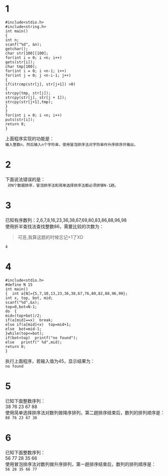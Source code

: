 # 1
```
#include<stdio.h>
#include<string.h>
int main()
{
int n;
scanf("%d", &n);
getchar();
char str[100][100];
for(int i = 0; i <n; i++)
gets(str[i]);
char tmp[100];
for(int i = 0; i <n-1; i++)
for(int j = 0; j <n-i-1; j++)
{
if(strcmp(str[j], str[j+1]) >0)
{
strcpy(tmp, str[j]);
strcpy(str[j], str[j + 1]);
strcpy(str[j+1],tmp);
}
}
for(int i = 0; i <n; i++)
puts(str[i]);
return 0;
}
```
上面程序实现的功能是：  
`输入整数n，然后输入n个字符串，使用冒泡排序法对字符串作升序排序并输出。`
# 2
下面说法错误的是：     
` 对N个数据排序，冒泡排序法和简单选择排序法都必须排够N-1趟。`
# 3
已知有序数列：2,6,7,8,16,23,36,38,67,69,80,83,86,88,96,98  
使用折半查找法查找整数86，需要比较的次数为：  
>可恶,我算这题的时候忘记+1了XD  

`4`
# 4
```
#include<stdio.h>
#define N 15
int main()
{  int a[N]={5,7,10,13,23,36,38,67,76,80,82,88,96,99};
int x, top, bot, mid;
scanf("%d",&x);
top=0,bot=N-1;
do  {
mid=(top+bot)/2;
if(a[mid]==x)  break;
else if(a[mid]<x)  top=mid+1;
else  bot=mid-1;
}while(top<=bot);
if(bot<top)  printf("no found");
else   printf(" %d",mid);
return 0;
}
```
执行上面程序，若输入值为45，显示结果为：  
`no found`   
# 5
已知下面整数序列：  
38  76  23  67  88  
使用简单选择排序法对数列做降序排列，第二趟排序结束后，数列的排列顺序是：   
`88 76 23 67 38`

# 6
已知下面整数序列：  
56  77  28  35  66  
使用冒泡排序法对数列做升序排列，第一趟排序结束后，数列的排列顺序是：     
`56 28 35 66 77`
